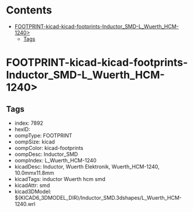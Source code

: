 



Contents
========

* [FOOTPRINT-kicad-kicad-footprints-Inductor_SMD-L_Wuerth_HCM-1240>](#footprint-kicad-kicad-footprints-inductor_smd-l_wuerth_hcm-1240)
	* [Tags](#tags)

# FOOTPRINT-kicad-kicad-footprints-Inductor_SMD-L_Wuerth_HCM-1240>

## Tags

- index: 7892
- hexID: 
- oompType: FOOTPRINT
- oompSize: kicad
- oompColor: kicad-footprints
- oompDesc: Inductor_SMD
- oompIndex: L_Wuerth_HCM-1240
- kicadDesc: Inductor, Wuerth Elektronik, Wuerth_HCM-1240, 10.0mmx11.8mm
- kicadTags: inductor Wuerth hcm smd
- kicadAttr: smd
- kicad3DModel: ${KICAD6_3DMODEL_DIR}/Inductor_SMD.3dshapes/L_Wuerth_HCM-1240.wrl
